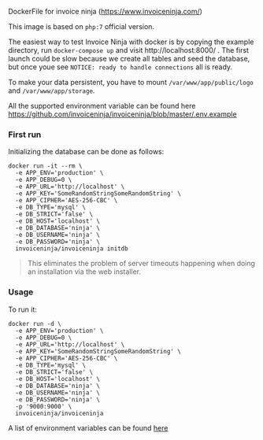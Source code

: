 DockerFile for invoice ninja (https://www.invoiceninja.com/)

This image is based on `php:7` official version.

The easiest way to test Invoice Ninja with docker is by copying the example directory, run `docker-compose up` and visit http://localhost:8000/ .
The first launch could be slow because we create all tables and seed the database, but once youe see `NOTICE: ready to handle connections` all is ready.

To make your data persistent, you have to mount `/var/www/app/public/logo` and `/var/www/app/storage`.

All the supported environment variable can be found here https://github.com/invoiceninja/invoiceninja/blob/master/.env.example

### First run
Initializing the database can be done as follows:
```
docker run -it --rm \
  -e APP_ENV='production' \
  -e APP_DEBUG=0 \
  -e APP_URL='http://localhost' \
  -e APP_KEY='SomeRandomStringSomeRandomString' \
  -e APP_CIPHER='AES-256-CBC' \
  -e DB_TYPE='mysql' \
  -e DB_STRICT='false' \
  -e DB_HOST='localhost' \
  -e DB_DATABASE='ninja' \
  -e DB_USERNAME='ninja' \
  -e DB_PASSWORD='ninja' \
  invoiceninja/invoiceninja initdb
```
> This eliminates the problem of server timeouts happening when doing an installation via the web installer.

### Usage

To run it:

```
docker run -d \
  -e APP_ENV='production' \
  -e APP_DEBUG=0 \
  -e APP_URL='http://localhost' \
  -e APP_KEY='SomeRandomStringSomeRandomString' \
  -e APP_CIPHER='AES-256-CBC' \
  -e DB_TYPE='mysql' \
  -e DB_STRICT='false' \
  -e DB_HOST='localhost' \
  -e DB_DATABASE='ninja' \
  -e DB_USERNAME='ninja' \
  -e DB_PASSWORD='ninja' \
  -p '9000:9000' \
  invoiceninja/invoiceninja
```
A list of environment variables can be found [here](https://github.com/invoiceninja/invoiceninja/blob/master/.env.example)


